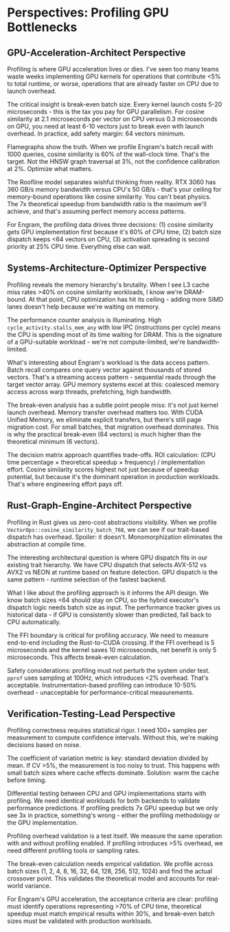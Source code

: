 # Perspectives: Profiling GPU Bottlenecks

## GPU-Acceleration-Architect Perspective

Profiling is where GPU acceleration lives or dies. I've seen too many teams waste weeks implementing GPU kernels for operations that contribute <5% to total runtime, or worse, operations that are already faster on CPU due to launch overhead.

The critical insight is break-even batch size. Every kernel launch costs 5-20 microseconds - this is the tax you pay for GPU parallelism. For cosine similarity at 2.1 microseconds per vector on CPU versus 0.3 microseconds on GPU, you need at least 6-10 vectors just to break even with launch overhead. In practice, add safety margin: 64 vectors minimum.

Flamegraphs show the truth. When we profile Engram's batch recall with 1000 queries, cosine similarity is 60% of the wall-clock time. That's the target. Not the HNSW graph traversal at 3%, not the confidence calibration at 2%. Optimize what matters.

The Roofline model separates wishful thinking from reality. RTX 3060 has 360 GB/s memory bandwidth versus CPU's 50 GB/s - that's your ceiling for memory-bound operations like cosine similarity. You can't beat physics. The 7x theoretical speedup from bandwidth ratio is the maximum we'll achieve, and that's assuming perfect memory access patterns.

For Engram, the profiling data drives three decisions: (1) cosine similarity gets GPU implementation first because it's 60% of CPU time, (2) batch size dispatch keeps <64 vectors on CPU, (3) activation spreading is second priority at 25% CPU time. Everything else can wait.

## Systems-Architecture-Optimizer Perspective

Profiling reveals the memory hierarchy's brutality. When I see L3 cache miss rates >40% on cosine similarity workloads, I know we're DRAM-bound. At that point, CPU optimization has hit its ceiling - adding more SIMD lanes doesn't help because we're waiting on memory.

The performance counter analysis is illuminating. High `cycle_activity.stalls_mem_any` with low IPC (instructions per cycle) means the CPU is spending most of its time waiting for DRAM. This is the signature of a GPU-suitable workload - we're not compute-limited, we're bandwidth-limited.

What's interesting about Engram's workload is the data access pattern. Batch recall compares one query vector against thousands of stored vectors. That's a streaming access pattern - sequential reads through the target vector array. GPU memory systems excel at this: coalesced memory access across warp threads, prefetching, high bandwidth.

The break-even analysis has a subtle point people miss: it's not just kernel launch overhead. Memory transfer overhead matters too. With CUDA Unified Memory, we eliminate explicit transfers, but there's still page migration cost. For small batches, that migration overhead dominates. This is why the practical break-even (64 vectors) is much higher than the theoretical minimum (6 vectors).

The decision matrix approach quantifies trade-offs. ROI calculation: (CPU time percentage × theoretical speedup × frequency) / implementation effort. Cosine similarity scores highest not just because of speedup potential, but because it's the dominant operation in production workloads. That's where engineering effort pays off.

## Rust-Graph-Engine-Architect Perspective

Profiling in Rust gives us zero-cost abstractions visibility. When we profile `VectorOps::cosine_similarity_batch_768`, we can see if our trait-based dispatch has overhead. Spoiler: it doesn't. Monomorphization eliminates the abstraction at compile time.

The interesting architectural question is where GPU dispatch fits in our existing trait hierarchy. We have CPU dispatch that selects AVX-512 vs AVX2 vs NEON at runtime based on feature detection. GPU dispatch is the same pattern - runtime selection of the fastest backend.

What I like about the profiling approach is it informs the API design. We know batch sizes <64 should stay on CPU, so the hybrid executor's dispatch logic needs batch size as input. The performance tracker gives us historical data - if GPU is consistently slower than predicted, fall back to CPU automatically.

The FFI boundary is critical for profiling accuracy. We need to measure end-to-end including the Rust-to-CUDA crossing. If the FFI overhead is 5 microseconds and the kernel saves 10 microseconds, net benefit is only 5 microseconds. This affects break-even calculation.

Safety considerations: profiling must not perturb the system under test. `pprof` uses sampling at 100Hz, which introduces <2% overhead. That's acceptable. Instrumentation-based profiling can introduce 10-50% overhead - unacceptable for performance-critical measurements.

## Verification-Testing-Lead Perspective

Profiling correctness requires statistical rigor. I need 100+ samples per measurement to compute confidence intervals. Without this, we're making decisions based on noise.

The coefficient of variation metric is key: standard deviation divided by mean. If CV >5%, the measurement is too noisy to trust. This happens with small batch sizes where cache effects dominate. Solution: warm the cache before timing.

Differential testing between CPU and GPU implementations starts with profiling. We need identical workloads for both backends to validate performance predictions. If profiling predicts 7x GPU speedup but we only see 3x in practice, something's wrong - either the profiling methodology or the GPU implementation.

Profiling overhead validation is a test itself. We measure the same operation with and without profiling enabled. If profiling introduces >5% overhead, we need different profiling tools or sampling rates.

The break-even calculation needs empirical validation. We profile across batch sizes (1, 2, 4, 8, 16, 32, 64, 128, 256, 512, 1024) and find the actual crossover point. This validates the theoretical model and accounts for real-world variance.

For Engram's GPU acceleration, the acceptance criteria are clear: profiling must identify operations representing >70% of CPU time, theoretical speedup must match empirical results within 30%, and break-even batch sizes must be validated with production workloads.
